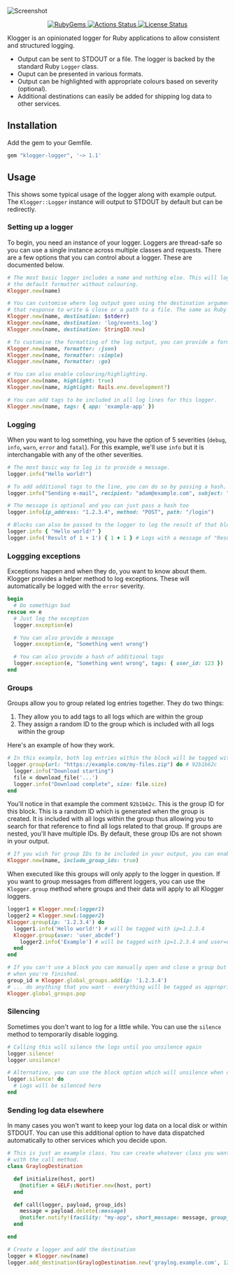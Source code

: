 ![Screenshot](https://share.adam.ac/23/Screen-Shot-2023-03-09-16-00-57.65-DWjwl4M5Gu.png)

<p align="center">
  <a href="https://rubygems.org/gems/klogger-logger">
    <img src="https://img.shields.io/gem/v/klogger-logger?label=RubyGems&logo=rubygems" alt="RubyGems">
  </a>
  <a href="https://github.com/krystal/klogger/actions">
    <img src="https://img.shields.io/github/actions/workflow/status/krystal/klogger/commit.yaml?branch=main&logo=github" alt="Actions Status">
  </a>
  <a href="https://github.com/krystal/klogger/blob/main/LICENSE">
    <img src="https://img.shields.io/github/license/krystal/klogger.svg?style=flat" alt="License Status">
  </a>
</p>

Klogger is an opinionated logger for Ruby applications to allow consistent and structured logging.

- Output can be sent to STDOUT or a file. The logger is backed by the standard Ruby `Logger` class.
- Ouput can be presented in various formats.
- Output can be highlighted with appropriate colours based on severity (optional).
- Additional destinations can easily be added for shipping log data to other services.

## Installation

Add the gem to your Gemfile.

```ruby
gem "klogger-logger", '~> 1.1'
```

## Usage

This shows some typical usage of the logger along with example output. The `Klogger::Logger` instance will output to STDOUT by default but can be redirectly.

### Setting up a logger

To begin, you need an instance of your logger. Loggers are thread-safe so you can use a single instance across multiple classes and requests. There are a few options that you can control about a logger. These are documented below.

```ruby
# The most basic logger includes a name and nothing else. This will log to STDOUT and use
# the default formatter without colouring.
Klogger.new(name)

# You can customise where log output goes using the destination argument. You can provide a device
# that response to write & close or a path to a file. The same as Ruby's logger class.
Klogger.new(name, destination: $stderr)
Klogger.new(name, destination: 'log/events.log')
Klogger.new(name, destination: StringIO.new)

# To customise the formatting of the log output, you can provide a formatter.
Klogger.new(name, formatter: :json)
Klogger.new(name, formatter: :simple)
Klogger.new(name, formatter: :go)

# You can also enable colouring/highlighting.
Klogger.new(name, highlight: true)
Klogger.new(name, highlight: Rails.env.development?)

# You can add tags to be included in all log lines for this logger.
Klogger.new(name, tags: { app: 'example-app' })
```

### Logging

When you want to log something, you have the option of 5 severities (`debug`, `info`, `warn`, `error` and `fatal`). For this example, we'll use `info` but it is interchangable with any of the other severities.

```ruby
# The most basic way to log is to provide a message.
logger.info("Hello world!")

# To add additional tags to the line, you can do so by passing a hash.
logger.info("Sending e-mail", recipient: "adam@example.com", subject: "Hello world!")

# The message is optional and you can just pass a hash too
logger.info(ip_address: "1.2.3.4", method: "POST", path: "/login")

# Blocks can also be passed to the logger to log the result of that block
logger.info { "Hello world!" }
logger.info('Result of 1 + 1') { 1 + 1 } # Logs with a message of "Result: 2"
```

### Loggging exceptions

Exceptions happen and when they do, you want to know about them. Klogger provides a helper method to log exceptions. These will automatically be logged with the `error` severity.

```ruby
begin
  # Do somethign bad
rescue => e
  # Just log the exception
  logger.exception(e)

  # You can also provide a message
  logger.exception(e, "Something went wrong")

  # You can also provide a hash of additional tags
  logger.exception(e, "Something went wrong", tags: { user_id: 123 })
end
```

### Groups

Groups allow you to group related log entries together. They do two things:

1. They allow you to add tags to all logs which are within the group
2. They assign a random ID to the group which is included with all logs within the group

Here's an example of how they work.

```ruby
# In this example, both log entries within the block will be tagged with the `url` tag from the group.
logger.group(url: "https://example.com/my-files.zip") do # 92b1b62c
  logger.info("Download starting")
  file = download_file('...')
  logger.info("Download complete", size: file.size)
end
```

You'll notice in that example the comment `92b1b62c`. This is the group ID for this block. This is a random ID which is generated when the group is created. It is included with all logs within the group thus allowing you to search for that reference to find all logs related to that group. If groups are nested, you'll have multiple IDs. By default, these group IDs are not shown in your output.

```ruby
# If you wish for group IDs to be included in your output, you can enable that in the logger
Klogger.new(name, include_group_ids: true)
```

When executed like this groups will only apply to the logger in question. If you want to group messages from different loggers, you can use the `Klogger.group` method where groups and their data will apply to all Klogger loggers.

```ruby
logger1 = Klogger.new(:logger1)
logger2 = Klogger.new(:logger2)
Klogger.group(ip: '1.2.3.4') do
  logger1.info('Hello world!') # will be tagged with ip=1.2.3.4
  Klogger.group(user: 'user_abcdef')
    logger2.info('Example') # will be tagged with ip=1.2.3.4 and user=user_abcdef
  end
end

# If you can't use a block you can manually open and close a group but you'll need to be sure to close it
# when you're finished.
group_id = Klogger.global_groups.add(ip: '1.2.3.4')
# ... do anything that you want - everything will be tagged as appropriate
Klogger.global_groups.pop
```

### Silencing

Sometimes you don't want to log for a little while. You can use the `silence` method to temporarily disable logging.

```ruby
# Calling this will silence the logs until you unsilence again
logger.silence!
logger.unsilence!

# Alternative, you can use the block option which will unsilence when complete.
logger.silence! do
  # Logs will be silenced here
end
```

### Sending log data elsewhere

In many cases you won't want to keep your log data on a local disk or within STDOUT. You can use this additional option to have data dispatched automatically to other services which you decide upon.

```ruby
# This is just an example class. You can create whatever class you want here and it'll be called
# with the call method.
class GraylogDestination

  def initialize(host, port)
    @notifier = GELF::Notifier.new(host, port)
  end

  def call(logger, payload, group_ids)
    message = payload.delete(:message)
    @notifer.notify!(facility: "my-app", short_message: message, group_ids: group_ids, **payload)
  end

end

# Create a logger and add the destination
logger = Klogger.new(name)
logger.add_destination(GraylogDestination.new('graylog.example.com', 12201))
```

